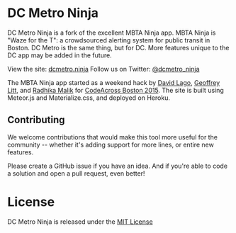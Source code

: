 # DC Metro Ninja
DC Metro Ninja is a fork of the excellent MBTA Ninja app. MBTA Ninja is "Waze for the T": a crowdsourced alerting system for public transit in Boston. DC Metro is the same thing, but for DC. More features unique to the DC app may be added in the future.

View the site: [dcmetro.ninja](http://dcmetro.ninja)
Follow us on Twitter: [@dcmetro_ninja](https://twitter.com/dcmetro_ninja)

The MBTA Ninja app started as a weekend hack by [David Lago](https://twitter.com/dave_lago), [Geoffrey Litt](https://twitter.com/geoffreylitt), and [Radhika Malik](https://twitter.com/radhika1990) for [CodeAcross Boston 2015](http://www.eventbrite.com/e/codeacross-boston-2015-tickets-15442437747).
The site is built using Meteor.js and Materialize.css, and deployed on Heroku.

## Contributing

We welcome contributions that would make this tool more useful for the community -- whether it's adding support for more lines, or entire new features.

Please create a GitHub issue if you have an idea. And if you're able to code a solution and open a pull request, even better!

# License

DC Metro Ninja is released under the [MIT License](http://www.opensource.org/licenses/MIT)
